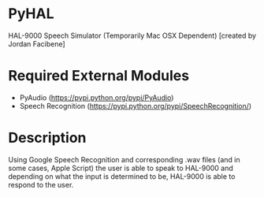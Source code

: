 PyHAL
=====

HAL-9000 Speech Simulator (Temporarily Mac OSX Dependent) [created by Jordan Facibene]

Required External Modules
=====
- PyAudio (https://pypi.python.org/pypi/PyAudio)
- Speech Recognition (https://pypi.python.org/pypi/SpeechRecognition/)

Description
=====
Using Google Speech Recognition and corresponding .wav files (and in some cases, Apple Script) the user is able to speak to HAL-9000 and depending on what the input is determined to be, HAL-9000 is able to respond to the user.

